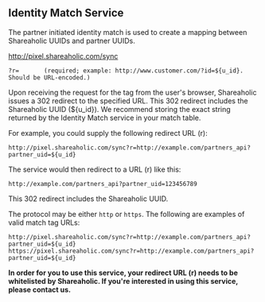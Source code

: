 Identity Match Service
---

The partner initiated identity match is used to create a mapping between Shareaholic UUIDs and partner UUIDs.

  http://pixel.shareaholic.com/sync
  
    ?r=       (required; example: http://www.customer.com/?id=${u_id}. Should be URL-encoded.)

Upon receiving the request for the tag from the user's browser, Shareaholic issues a 302 redirect to the specified URL. This 302 redirect includes the Shareaholic UUID (${u_id}). We recommend storing the exact string returned by the Identity Match service in your match table.

For example, you could supply the following redirect URL (r):

    http://pixel.shareaholic.com/sync?r=http://example.com/partners_api?partner_uid=${u_id}

The service would then redirect to a URL (r) like this:

    http://example.com/partners_api?partner_uid=123456789

This 302 redirect includes the Shareaholic UUID.

The protocol may be either `http` or `https`. The following are examples of valid match tag URLs:

    http://pixel.shareaholic.com/sync?r=http://example.com/partners_api?partner_uid=${u_id}
    https://pixel.shareaholic.com/sync?r=http://example.com/partners_api?partner_uid=${u_id}
 
**In order for you to use this service, your redirect URL (r) needs to be whitelisted by Shareaholic. If you're interested in using this service, please contact us.**
